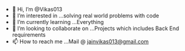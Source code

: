 - 👋 Hi, I’m @Vikas013
- 👀 I’m interested in ...solving real world problems with code
- 🌱 I’m currently learning ...Everything
- 💞️ I’m looking to collaborate on ...Projects which includes Back End requirements
- 📫 How to reach me ...Mail @ jainvikas013@gmail.com

<!---
Vikas013/Vikas013 is a ✨ special ✨ repository because its `README.md` (this file) appears on your GitHub profile.
You can click the Preview link to take a look at your changes.
--->
